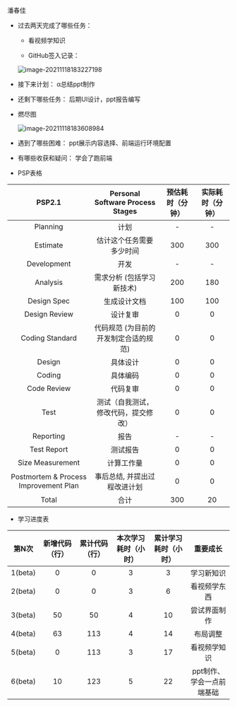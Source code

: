 潘春佳

- 过去两天完成了哪些任务：

  - 看视频学知识

  - GitHub签入记录：

  ![image-20211118183227198](pcj_%CE%B16.assets/image-20211118183227198.png)

- 接下来计划：
  α总结ppt制作

- 还剩下哪些任务：
  后期UI设计，ppt报告编写

- 燃尽图

  ![image-20211118183608984](pcj_%CE%B16.assets/image-20211118183608984.png)

- 遇到了哪些困难：
  ppt展示内容选择、前端运行环境配置
- 有哪些收获和疑问：
  学会了跑前端
- PSP表格

|                PSP2.1                 |   Personal Software Process Stages    | 预估耗时（分钟） | 实际耗时（分钟） |
| :-----------------------------------: | :-----------------------------------: | :--------------: | :--------------: |
|               Planning                |                 计划                  |        -         |        -         |
|               Estimate                |       估计这个任务需要多少时间        |       300        |       300        |
|              Development              |                 开发                  |        -         |        -         |
|               Analysis                |       需求分析 (包括学习新技术)       |       200        |       180        |
|              Design Spec              |             生成设计文档              |       100        |       100        |
|             Design Review             |               设计复审                |        0         |        0         |
|            Coding Standard            | 代码规范 (为目前的开发制定合适的规范) |        0         |        0         |
|                Design                 |               具体设计                |        0         |        0         |
|                Coding                 |               具体编码                |        0         |        0         |
|              Code Review              |               代码复审                |        0         |        0         |
|                 Test                  | 测试（自我测试，修改代码，提交修改）  |        0         |        0         |
|               Reporting               |                 报告                  |        -         |        -         |
|              Test Report              |               测试报告                |        0         |        0         |
|           Size Measurement            |              计算工作量               |        0         |        0         |
| Postmortem & Process Improvement Plan |     事后总结, 并提出过程改进计划      |        0         |        0         |
|                 Total                 |                 合计                  |       300        |        20        |

- 学习进度表

|  第N次  | 新增代码（行） | 累计代码（行） | 本次学习耗时（小时） | 累计学习耗时（小时） |         重要成长          |
| :-----: | :------------: | :------------: | :------------------: | :------------------: | :-----------------------: |
| 1(beta) |       0        |       0        |          3           |          3           |        学习新知识         |
| 2(beta) |       0        |       0        |          3           |          6           |       看视频学东西        |
| 3(beta) |       50       |       50       |          4           |          10          |       尝试界面制作        |
| 4(beta) |       63       |      113       |          4           |          14          |         布局调整          |
| 5(beta) |       0        |      113       |          3           |          17          |       看视频学知识        |
| 6(beta) |       10       |      123       |          5           |          22          | ppt制作、学会一点前端基础 |



